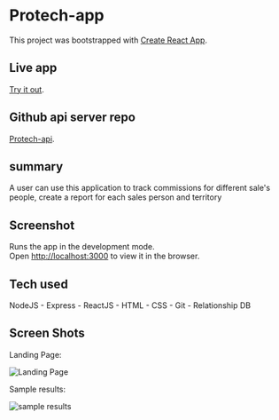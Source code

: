# Protech-app

This project was bootstrapped with [Create React App](https://github.com/facebook/create-react-app).

## Live app

[Try it out](https://protech-app.vercel.app/collection).

## Github api server repo

[Protech-api](https://github.com/dadetifa1/Protech-api).

## summary 

A user can use this application to track commissions for different sale's people, create a report for each sales person and territory 


## Screenshot

Runs the app in the development mode.\
Open [http://localhost:3000](http://localhost:3000) to view it in the browser.


## Tech used 
NodeJS - Express - ReactJS - HTML - CSS - Git - Relationship DB







## Screen Shots
Landing Page:

![Landing Page](screenshots/Start.jpg)

Sample results:

![sample results](screenshots/Search.jpg)
